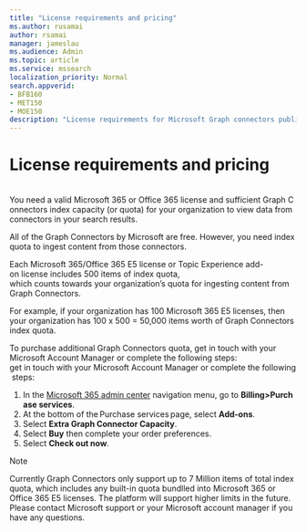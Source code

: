```yaml
---
title: "License requirements and pricing"
ms.author: rusamai
author: rsamai
manager: jameslau
ms.audience: Admin
ms.topic: article
ms.service: mssearch
localization_priority: Normal
search.appverid:
- BFB160
- MET150
- MOE150
description: "License requirements for Microsoft Graph connectors public preview for Microsoft Search"
---
```


# License requirements and pricing 
 
You need a valid Microsoft 365 or Office 365 license and sufficient Graph Connectors index capacity (or quota) for your organization to view data from connectors in your search results.  

All of the Graph Connectors by Microsoft are free. However, you need index quota to ingest content from those connectors.  

Each Microsoft 365/Office 365 E5 license or Topic Experience add-on license includes 500 items of index quota, which counts towards your organization’s quota for ingesting content from Graph Connectors. 

For example, if your organization has 100 Microsoft 365 E5 licenses, then your organization has 100 x 500 = 50,000 items worth of Graph Connectors index quota. 

To purchase additional Graph Connectors quota, get in touch with your Microsoft Account Manager or complete the following steps: get in touch with your Microsoft Account Manager or complete the following steps:

1. In the [Microsoft 365 admin center](https://admin.microsoft.com) navigation menu, go to **Billing>Purchase services**.
2. At the bottom of the Purchase services page, select **Add-ons**.
3. Select **Extra Graph Connector Capacity**.
4. Select **Buy** then complete your order preferences.
5. Select **Check out now**. 

>[!NOTE]
>Currently Graph Connectors only support up to 7 Million items of total index quota, which includes any built-in quota bundlled into Microsoft 365 or Office 365 E5 licenses. The platform will support higher limits in the future. Please contact Microsoft support or your Microsoft account manager if you have any questions.
